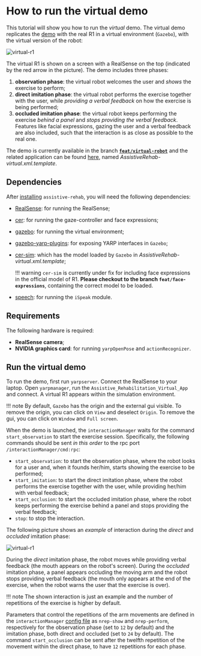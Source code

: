 # How to run the virtual demo

This tutorial will show you how to run the _virtual_ demo.
The virtual demo replicates the [demo](https://robotology.github.io/assistive-rehab/doc/mkdocs/site/main_apps/) with the real R1 in a virtual environment (`Gazebo`), with the virtual version of the robot:

![virtual-r1](https://user-images.githubusercontent.com/9716288/58802764-4104ab80-860e-11e9-868f-fce8e7708d49.png)

The virtual R1 is shown on a screen with a RealSense on the top (indicated by the red arrow in the picture). The demo includes three phases:

1. **observation phase**: the virtual robot welcomes the user and _shows_ the exercise to perform;
2. **direct imitation phase**: the virtual robot performs the exercise together with the user, while _providing a verbal feedback_ on how the exercise is being performed;
3. **occluded imitation phase**: the virtual robot keeps performing the exercise _behind a panel_ and _stops providing the verbal feedback_.
Features like facial expressions, gazing the user and a verbal feedback are also included, such that the interaction is as close as possible to the real one.

The demo is currently available in the branch [**`feat/virtual-robot`**](https://github.com/robotology/assistive-rehab/tree/feat/virtual-robot) and the related application can be found [here](https://github.com/robotology/assistive-rehab/tree/feat/virtual-robot/app/scripts), named _AssistiveRehab-virtual.xml.template_.

## Dependencies

After [installing](https://robotology.github.io/assistive-rehab/doc/mkdocs/site/install/) `assistive-rehab`, you will need the following dependencies:

- [RealSense](https://github.com/IntelRealSense/librealsense): for running the RealSense;
- [cer](https://github.com/robotology/cer): for running the gaze-controller and face expressions;
- [gazebo](http://gazebosim.org/tutorials?cat=install): for running the virtual environment;
- [gazebo-yarp-plugins](https://github.com/robotology/gazebo-yarp-plugins): for exposing YARP interfaces in `Gazebo`;
- [cer-sim](https://github.com/robotology/cer-sim/tree/feat/face-expressions): which has the model loaded by `Gazebo` in _AssistiveRehab-virtual.xml.template_;

    !!! warning
        `cer-sim` is currently under fix for including face expressions in the official model of R1. **Please checkout to the branch `feat/face-expressions`**, containing the correct model to be loaded.
- [speech](https://github.com/robotology/speech): for running the `iSpeak` module.

## Requirements

The following hardware is required:

- **RealSense camera**;
- **NVIDIA graphics card**: for running `yarpOpenPose` and `actionRecognizer`.

## Run the virtual demo

To run the demo, first run `yarpserver`.
Connect the RealSense to your laptop.
Open `yarpmanager`, run the `Assistive_Rehabilitation_Virtual_App` and connect.
A virtual R1 appears within the simulation environment.

!!! note
    By default, `Gazebo` has the origin and the external gui visible. To remove the origin, you can click on `View` and deselect `Origin`. To remove the gui, you can click on `Window` and `Full screen`.

When the demo is launched, the `interactionManager` waits for the command `start_observation` to start the exercise session. Specifically, the following commands should be sent _in this order_ to the rpc port `/interactionManager/cmd:rpc`:
- `start_observation`: to start the observation phase, where the robot looks for a user and, when it founds her/him, starts showing the exercise to be performed;
- `start_imitation`: to start the direct imitation phase, where the robot performs the exercise together with the user, while providing her/him with verbal feedback;
- `start_occlusion`: to start the occluded imitation phase, where the robot keeps performing the exercise behind a panel and stops providing the verbal feedback;
- `stop`: to stop the interaction.

The following picture shows an _example_ of interaction during the _direct_ and _occluded_ imitation phase:

![virtual-r1](https://user-images.githubusercontent.com/9716288/58812028-45868f80-8621-11e9-8c06-95df4f0a4d7e.gif)


During the _direct_ imitation phase, the robot moves while providing verbal feedback (the mouth appears on the robot's screen). During the _occluded_ imitation phase, a panel appears occluding the moving arm and the robot stops providing verbal feedback (the mouth only appears at the end of the exercise, when the robot warns the user that the exercise is over).

!!! note
    The shown interaction is just an example and the number of repetitions of the exercise is higher by default.


Parameters that control the repetitions of the arm movements are defined in the  `interactionManager` [config file](https://github.com/robotology/assistive-rehab/tree/feat/virtual-robot/modules/interactionManager/app/conf) as `nrep-show` and `nrep-perform`, respectively for the observation phase (set to `12` by default) and the imitation phase, both direct and occluded (set to `24` by default). The command `start_occlusion` can be sent after the twelfth repetition of the movement within the direct phase, to have `12` repetitions for each phase.
